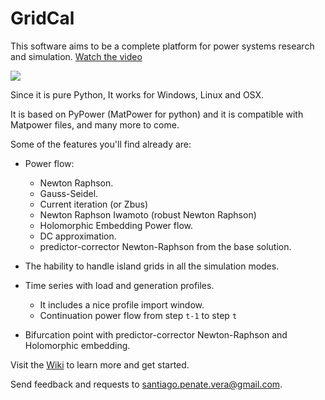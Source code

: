 # GridCal

This software aims to be a complete platform for power systems research and simulation. [Watch the video](https://youtu.be/O6lv-d8z39k)

![](https://github.com/SanPen/GridCal/blob/master/Gridcal.3-2016.png)

Since it is pure Python, It works for Windows, Linux and OSX.

It is based on PyPower (MatPower for python) and it is compatible with Matpower files, and many more to come.

Some of the features you'll find already are:

- Power flow:
  - Newton Raphson.
  - Gauss-Seidel.
  - Current iteration (or Zbus)
  - Newton Raphson Iwamoto (robust Newton Raphson)
  - Holomorphic Embedding Power flow.
  - DC approximation.
  - predictor-corrector Newton-Raphson from the base solution.
  
- The hability to handle island grids in all the simulation modes.

- Time series with load and generation profiles. 
  - It includes a nice profile import window.
  - Continuation power flow from step `t-1` to step `t`

- Bifurcation point with predictor-corrector Newton-Raphson and Holomorphic embedding.

Visit the [Wiki](https://github.com/SanPen/GridCal/wiki) to learn more and get started.

Send feedback and requests to santiago.penate.vera@gmail.com.
